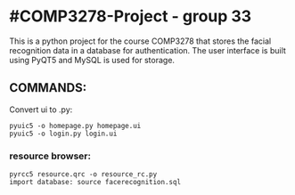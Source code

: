 <h1>#COMP3278-Project - group 33</h1>
This is a python project for the course COMP3278 that stores the facial recognition data in a database for authentication.
The user interface is built using PyQT5 and MySQL is used for storage.

<h2>COMMANDS:</h2>
Convert ui to .py:<br>

```
pyuic5 -o homepage.py homepage.ui
pyuic5 -o login.py login.ui
```

<h3>resource browser:</h3>

```
pyrcc5 resource.qrc -o resource_rc.py
import database: source facerecognition.sql
```

